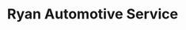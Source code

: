 ---
title: "Ryan Automotive Service"
url: /tyngsborough/ryan-automotive-service/
shop: car repair
---